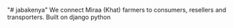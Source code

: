 "# jabakenya" 
We connect Miraa (Khat) farmers to consumers, resellers and transporters. Built on django python 
